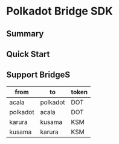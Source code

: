 # Polkadot Bridge SDK

## Summary

## Quick Start

## Support BridgeS
| from | to | token |
|--|--|--|
| acala | polkadot | DOT |
| polkadot | acala | DOT |
| karura | kusama | KSM |
| kusama | karura | KSM |

